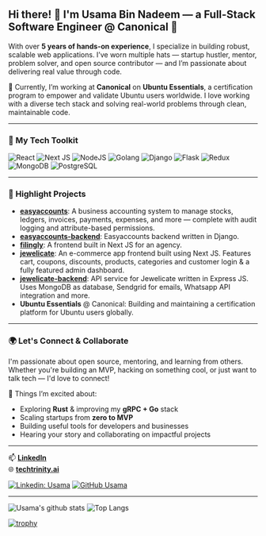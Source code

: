 ## Hi there! 👋 I'm Usama Bin Nadeem — a Full-Stack Software Engineer @ Canonical 🚀

With over **5 years of hands-on experience**, I specialize in building robust, scalable web applications. I’ve worn multiple hats — startup hustler, mentor, problem solver, and open source contributor — and I’m passionate about delivering real value through code.

💼 Currently, I’m working at **Canonical** on **Ubuntu Essentials**, a certification program to empower and validate Ubuntu users worldwide. I love working with a diverse tech stack and solving real-world problems through clean, maintainable code.

---

### 🧠 My Tech Toolkit

![React](https://img.shields.io/badge/react-%2320232a.svg?style=for-the-badge&logo=react&logoColor=%2361DAFB)
![Next JS](https://img.shields.io/badge/Next-black?style=for-the-badge&logo=next.js&logoColor=white)
![NodeJS](https://img.shields.io/badge/node.js-6DA55F?style=for-the-badge&logo=node.js&logoColor=white)
![Golang](https://img.shields.io/badge/Go-00ADD8?logo=Go&logoColor=white&style=for-the-badge)
![Django](https://img.shields.io/badge/Django-092E20?style=for-the-badge&logo=django&logoColor=green)
![Flask](https://img.shields.io/badge/Flask-000000?style=for-the-badge&logo=Flask&logoColor=white)
![Redux](https://img.shields.io/badge/Redux-593D88?style=for-the-badge&logo=redux&logoColor=white)
![MongoDB](https://img.shields.io/badge/MongoDB-4EA94B.svg?style=for-the-badge&logo=mongodb&logoColor=white)
![PostgreSQL](https://img.shields.io/badge/PostgreSQL-336791?style=for-the-badge&logo=postgresql&logoColor=white)

---

### 🚀 Highlight Projects

- **[easyaccounts](https://github.com/usamabinnadeem-10/easyaccounts)**: A business accounting system to manage stocks, ledgers, invoices, payments, expenses, and more — complete with audit logging and attribute-based permissions.
- **[easyaccounts-backend](https://github.com/usamabinnadeem-10/easyaccounts-backend)**: Easyaccounts backend written in Django.
- **[filingly](https://github.com/usamabinnadeem-10/agency)**: A frontend built in Next JS for an agency.
- **[jewelicate](https://github.com/usamabinnadeem-10/jewelicate-webapp)**: An e-commerce app frontend built using Next JS. Features cart, coupons, discounts, products, categories and customer login & a fully featured admin dashboard.
- **[jewelicate-backend](https://github.com/usamabinnadeem-10/jewelicate-api)**: API service for Jewelicate written in Express JS. Uses MongoDB as database, Sendgrid for emails, Whatsapp API integration and more.
- **Ubuntu Essentials** @ Canonical: Building and maintaining a certification platform for Ubuntu users globally.

---

### 🌍 Let's Connect & Collaborate

I'm passionate about open source, mentoring, and learning from others. Whether you're building an MVP, hacking on something cool, or just want to talk tech — I'd love to connect!

📌 Things I’m excited about:
- Exploring **Rust** & improving my **gRPC + Go** stack
- Scaling startups from **zero to MVP**
- Building useful tools for developers and businesses
- Hearing your story and collaborating on impactful projects

---

📫 **[LinkedIn](https://www.linkedin.com/in/usama-bin-nadeem/)**  
🌐 **[techtrinity.ai](https://techtrinity.ai)**

[![Linkedin: Usama](https://img.shields.io/badge/-Usama-blue?style=flat-square&logo=Linkedin&logoColor=white&link=https://www.linkedin.com/in/usama-bin-nadeem/)](https://www.linkedin.com/in/usama-bin-nadeem/)
[![GitHub Usama](https://img.shields.io/github/followers/usamabinnadeem-10?label=follow&style=social)](https://github.com/usamabinnadeem-10)

---

![Usama's github stats](https://github-readme-stats.vercel.app/api?username=usamabinnadeem-10&show_icons=true&hide_border=true&theme=dark)
![Top Langs](https://github-readme-stats.vercel.app/api/top-langs/?username=usamabinnadeem-10&layout=compact&theme=dark&hide_border=true)

[![trophy](https://github-profile-trophy.vercel.app/?username=usamabinnadeem-10&theme=onedark)](https://github.com/usamabinnadeem-10/github-profile-trophy)
